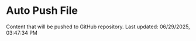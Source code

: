 # Auto Push File

Content that will be pushed to GitHub repository.
Last updated: 06/29/2025, 03:47:34 PM